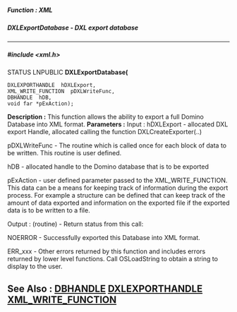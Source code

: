 ##### Function : XML
##### DXLExportDatabase - DXL export database
---
##### #include <xml.h>
STATUS LNPUBLIC **DXLExportDatabase(**

	DXLEXPORTHANDLE  hDXLExport,
	XML_WRITE_FUNCTION  pDXLWriteFunc,
	DBHANDLE  hDB,
	void far *pExAction);
**Description :**
This function allows the ability to export a full Domino Database into XML 
format.
**Parameters :**
Input :
hDXLExport  -  allocated DXL export Handle, allocated calling the function DXLCreateExporter(..)

pDXLWriteFunc  -  The routine which is called once for each block of data to be written.  This routine is user defined.

hDB  -  allocated handle to the Domino database that is to be exported

pExAction  -  user defined parameter passed to the XML_WRITE_FUNCTION.  This data can be a means for keeping track of information during the export process.  For example a structure can be defined that can keep track of the amount of data exported and information on the exported file if the exported data is to be written to a file.

Output :
(routine)  -  Return status from this call: 

NOERROR - Successfully exported this Database into XML format.

ERR_xxx - Other errors returned by this function and includes errors returned by lower level functions. Call OSLoadString to obtain a string to display to the user.


**See Also :**
[DBHANDLE](D:/md_files/DBHANDLE.md)
[DXLEXPORTHANDLE](D:/md_files/DXLEXPORTHANDLE.md)
[XML_WRITE_FUNCTION](D:/md_files/XML_WRITE_FUNCTION.md)
---
